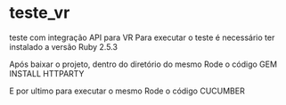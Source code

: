 # teste_vr
teste com integração API para VR
Para executar o teste é necessário ter instalado a versão Ruby 2.5.3

Após baixar o projeto, dentro do diretório do mesmo
Rode o código GEM INSTALL HTTPARTY

E por ultimo para executar o mesmo
Rode o código CUCUMBER
